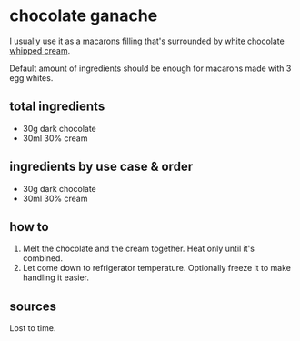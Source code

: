 # chocolate ganache

I usually use it as a [macarons](base) filling that's surrounded by [white chocolate whipped cream](white-chocolate-whipped-cream).

Default amount of ingredients should be enough for macarons made with 3 egg whites.

## total ingredients

- 30g dark chocolate
- 30ml 30% cream

## ingredients by use case & order

- 30g dark chocolate
- 30ml 30% cream

## how to

1. Melt the chocolate and the cream together. Heat only until it's combined.
2. Let come down to refrigerator temperature. Optionally freeze it to make handling it easier.

## sources

Lost to time.
